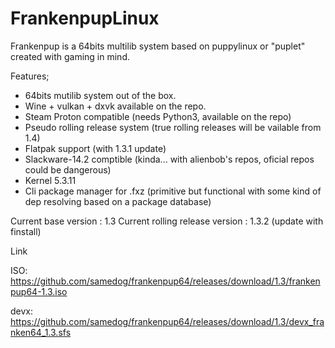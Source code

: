 # FrankenpupLinux

Frankenpup is a 64bits multilib system based on puppylinux or "puplet" created with gaming in mind.

Features;

- 64bits mutilib system out of the box.
- Wine + vulkan + dxvk available on the repo.
- Steam Proton compatible (needs Python3, available on the repo)
- Pseudo rolling release system (true rolling releases will be vailable from 1.4)
- Flatpak support (with 1.3.1 update)
- Slackware-14.2 comptible (kinda... with alienbob's repos, oficial repos could be dangerous)
- Kernel 5.3.11
- Cli package manager for .fxz (primitive but functional with some kind of dep resolving based on a package database)

Current base version : 1.3
Current rolling release version : 1.3.2 (update with finstall)

Link

ISO:
https://github.com/samedog/frankenpup64/releases/download/1.3/frankenpup64-1.3.iso

devx:
https://github.com/samedog/frankenpup64/releases/download/1.3/devx_franken64_1.3.sfs
